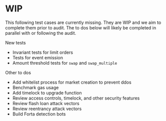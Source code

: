 # WIP

This following test cases are currently missing. They are WIP and we aim to complete them prior to audit. The to dos below will likely be completed in parallel with or following the audit.

New tests

- Invariant tests for limit orders
- Tests for event emission
- Amount threshold tests for `swap` and `swap_multiple`

Other to dos

- Add whitelist process for market creation to prevent ddos
- Benchmark gas usage
- Add timelock to upgrade function
- Review access controls, timelock, and other security features
- Review flash loan attack vectors
- Review reentrancy attack vectors
- Build Forta detection bots
